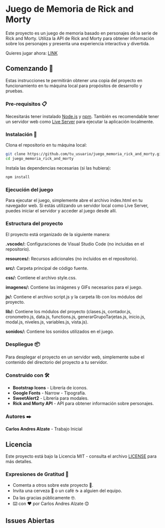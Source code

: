 # Juego de Memoria de Rick and Morty

Este proyecto es un juego de memoria basado en personajes de la serie de Rick
and Morty. Utiliza la API de Rick and Morty para obtener información sobre los
personajes y presenta una experiencia interactiva y divertida.

Quieres jugar ahora:
[LINK](https://carlosandresalzate.github.io/JuegoDeMemoria/)

## Comenzando 🚀

Estas instrucciones te permitirán obtener una copia del proyecto en
funcionamiento en tu máquina local para propósitos de desarrollo y pruebas.

### Pre-requisitos 📋

Necesitarás tener instalado [Node.js](https://nodejs.org/) y
[npm](https://www.npmjs.com/). También es recomendable tener un servidor web
como
[Live Server](https://marketplace.visualstudio.com/items?itemName=ritwickdey.LiveServer)
para ejecutar la aplicación localmente.

### Instalación 🔧

Clona el repositorio en tu máquina local:

```bash
git clone https://github.com/tu_usuario/juego_memoria_rick_and_morty.git
cd juego_memoria_rick_and_morty
```

Instala las dependencias necesarias (si las hubiera):

```bash
npm install
```

### Ejecución del juego

Para ejecutar el juego, simplemente abre el archivo index.html en tu navegador
web. Si estás utilizando un servidor local como Live Server, puedes iniciar el
servidor y acceder al juego desde allí.

### Estructura del proyecto

El proyecto está organizado de la siguiente manera:

**.vscode/:** Configuraciones de Visual Studio Code (no incluidas en el
repositorio).

**resources/:** Recursos adicionales (no incluidos en el repositorio).

**src/:** Carpeta principal de código fuente.

**css/:** Contiene el archivo style.css.

**imagenes/:** Contiene las imágenes y GIFs necesarios para el juego.

**js/:** Contiene el archivo script.js y la carpeta lib con los módulos del
proyecto.

**lib/:** Contiene los módulos del proyecto (clases.js, contador.js,
cronometro.js, data.js, functions.js, generarGrupoTarjetas.js, inicio.js,
modal.js, niveles.js, variables.js, vista.js).

**sonidos/:** Contiene los sonidos utilizados en el juego.

### Despliegue 📦

Para desplegar el proyecto en un servidor web, simplemente sube el contenido del
directorio del proyecto a tu servidor.

### Construido con 🛠️

- **Bootstrap Icons** - Librería de iconos.
- **Google Fonts** - Narrow - Tipografía.
- **SweetAlert2** - Librería para modales.
- **Rick and Morty API** - API para obtener información sobre personajes.

### Autores ✒️

**Carlos Andres Alzate** - Trabajo Inicial

## Licencia

Este proyecto está bajo la Licencia MIT - consulta el archivo [LICENSE](LICENSE)
para más detalles.

### Expresiones de Gratitud 🎁

- Comenta a otros sobre este proyecto 📢.
- Invita una cerveza 🍺 o un café ☕ a alguien del equipo.
- Da las gracias públicamente 🤓.
- ⌨️ con ❤️ por Carlos Andres Alzate 😊

## Issues Abiertas
